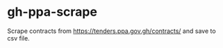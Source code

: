 gh-ppa-scrape
=============


Scrape contracts from https://tenders.ppa.gov.gh/contracts/
and save to csv file.
